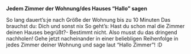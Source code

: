 **Jedem Zimmer der Wohnung/des Hauses “Hallo” sagen**

So lang dauert’s:je nach Größe der Wohnung bis zu 10 Minuten
Das brauchst du: Dich und sonst nix
So geht’s: Hast du schon mal die Zimmer deinen Hauses begrüßt?- Bestimmt nicht. Also musst du das dringend nachholen!
Gehe jetzt nacheinander in einer beliebligen Reihenfolge in jedes Zimmer deiner Wohnung  und sage laut “Hallo Zimmer”! :D
